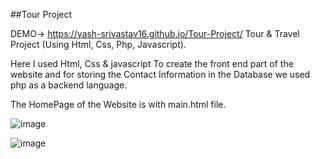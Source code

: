 ##Tour Project

DEMO-> https://yash-srivastav16.github.io/Tour-Project/ Tour & Travel Project (Using Html, Css, Php, Javascript).

Here I used Html, Css & javascript To create the front end part of the website and for storing the Contact Information in the Database we used php as a backend language.

The HomePage of the Website is with main.html file.

![image](https://user-images.githubusercontent.com/74094464/213916429-88c4b86c-f2e0-4d04-8992-d440656abf5d.png)

![image](https://user-images.githubusercontent.com/74094464/213916462-8e894b1a-2670-484a-9824-430fe6385f5b.png)


